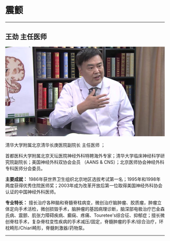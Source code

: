 # 震颤

---

## 王劲 主任医师

![1679214007339](image/c03_101/1679214007339.png)

清华大学附属北京清华长庚医院副院长 主任医师 ；

首都医科大学附属北京天坛医院神经外科特聘海外专家；清华大学临床神经科学研究院副院长；美国神经外科双协会会员 （AANS & CNS）；北京医师协会神经外科专科医师分会委员。


**主要成就：** 1986年获世界卫生组织北京地区选拔考试第一名；1995年和1998年两度获得优秀住院医师奖；2003年成为改革开放后第一位取得美国神经外科协会认证的中国神经外科医师。


**专业特长：** 擅长治疗各种脑和脊髓脊柱病变，微创治疗脑肿瘤、胶质瘤，肿瘤立体定向手术活检，微创损毁手术，脑肿瘤的基因病理诊断，脑深部电极治疗巴金森氏病、震颤、肌张力障碍疾病、癫痫、疼痛、Touretee's综合征、抑郁症；擅长微创脊柱手术，复杂脊柱变性疾病的手术减压/固定，脊髓肿瘤的手术/综合治疗，环枕畸形/Chiari畸形，脊髓刺激器/药物泵。

---
